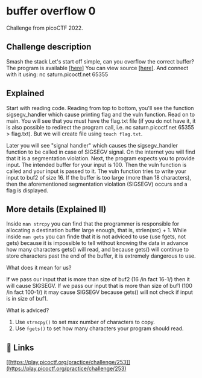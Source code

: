 
# buffer overflow 0

Challenge from picoCTF 2022.



## Challenge description

Smash the stack
Let's start off simple, can you overflow the correct buffer? The program is available [[here]](https://artifacts.picoctf.net/c/521/vuln) You can view source [[here]](https://artifacts.picoctf.net/c/521/vuln.c). And connect with it using:
nc saturn.picoctf.net 65355

## Explained

Start with reading code. Reading from top to bottom, you'll see the function sigsegv_handler which cause printing flag and the vuln function. Read on to main. You will see that you must have the flag.txt file (if you do not have it, it is also possible to redirect the program call, i.e. nc saturn.picoctf.net 65355 > flag.txt). But we will create file using ```touch flag.txt```.

Later you will see "signal handler" which causes the sigsegv_handler function to be called in case of SIGSEGV signal. On the internet you will find that it is a segmentation violation. Next, the program expects you to provide input. The intended buffer for your input is 100. Then the vuln function is called and your input is passed to it. The vuln function tries to write your input to buf2 of size 16. If the buffer is too large (more than 18 characters), then the aforementioned segmentation violation (SIGSEGV) occurs and a flag is displayed.

## More details (Explained II)

Inside ```man strcpy``` you can find that the programmer is responsible for allocating a destination buffer large enough, that is, strlen(src) + 1. While inside ```man gets``` you can finde that it is not adviced to use (use fgets, not gets) because it is impossible to tell without knowing the data in advance how many characters gets() will read, and because  gets() will  continue  to  store  characters past the end of the buffer, it is extremely dangerous to use.

What does it mean for us?

If we pass our input that is more than size of buf2 (16 /in fact 16-1/) then it will cause SIGSEGV. If we pass our input that is more than size of buf1 (100 /in fact 100-1/) it may cause SIGSEGV because gets() will not check if input is in size of buf1.

What is adviced?
1. Use ```strncpy()``` to set max number of characters to copy.
2. Use ```fgets()``` to set how many characters your program should read.

## 🔗 Links
[[https://play.picoctf.org/practice/challenge/253]](https://play.picoctf.org/practice/challenge/253)

